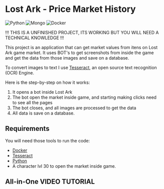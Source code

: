 # Lost Ark - Price Market History
![Python](https://img.shields.io/badge/python-3670A0?style=for-the-badge&logo=python&logoColor=ffdd54)
![Mongo](https://img.shields.io/badge/MongoDB-4EA94B?style=for-the-badge&logo=mongodb&logoColor=white)
![Docker](https://img.shields.io/badge/docker-%230db7ed.svg?style=for-the-badge&logo=docker&logoColor=white)



!!! THIS IS A UNFINISHED PROJECT, ITS WORKING BUT YOU WILL NEED A TECHNICAL KNOWLEDGE !!!

This project is an application that can get market values from itens on Lost Ark game market. It uses BOT's to get 
screenshots from inside the game and get the data from those images and save on a database.

To convert images to text I use [Tesseract](https://github.com/tesseract-ocr/tesseract), an open source text recognition (OCR) Engine.

Here is the step-by-step on how it works:
1. It opens a bot inside Lost Ark
2. The bot open the market inside game, and starting making clicks need to see all the pages
3. The bot closes, and all images are processed to get the data
4. All data is save on a database.


## Requirements
You will need those tools to run the code:

* [Docker](https://www.docker.com/products/docker-desktop/)
* [Tesseract](https://tesseract-ocr.github.io/tessdoc/Installation.html)
* [Python](https://www.python.org/downloads/)
* A character lvl 30 to open the market inside game.

## All-in-One VIDEO TUTORIAL
